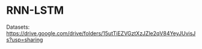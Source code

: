 # RNN-LSTM

Datasets:
https://drive.google.com/drive/folders/15utTiEZVGztXzJZle2qV84YeyJUvisJs?usp=sharing
